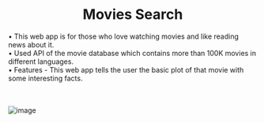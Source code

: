 <h1 align="center">Movies Search</h1>
• This web app is for those who love watching movies and like reading news about it.<br>
• Used API of the movie database which contains more than 100K movies in different languages.<br>
• Features - This web app tells the user the basic plot of that movie with some interesting facts.<br>
<br> <br>


![image](https://user-images.githubusercontent.com/108802783/200502833-6066e0a4-cb97-4a9c-b9a6-d808ce71c5c6.png)
